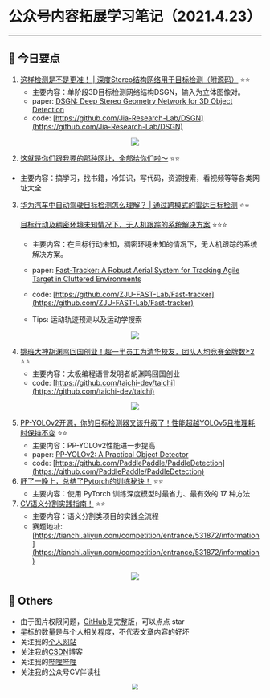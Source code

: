 # 公众号内容拓展学习笔记（2021.4.23）

------



## :paperclip:  今日要点

1. [这样检测是不是更准！ | 深度Stereo结构网络用于目标检测（附源码）](https://mp.weixin.qq.com/s/04TlVA1u-_pDg398njqDbA)         :star::star:
   - 主要内容：单阶段3D目标检测网络结构DSGN，输入为立体图像对。
   - paper: [DSGN: Deep Stereo Geometry Network for 3D Object Detection](https://arxiv.org/abs/2001.03398)
   - code: [https://github.com/Jia-Research-Lab/DSGN](https://github.com/Jia-Research-Lab/DSGN)
   

<div align=center><img src="https://mmbiz.qpic.cn/mmbiz_png/1MtnAxmWSwNrgZxYLIng4ynCobfGo4ozU5icWDEH6GuIjQcTw43FjQ0oic3HPO2hfG0xZ0nuVKFH8l3SfFsdWAFA/640?wx_fmt=png&tp=webp&wxfrom=5&wx_lazy=1&wx_co=1" style='zoom:100%'>
</div>

2. [这就是你们跟我要的那种网址，全部给你们啦～](https://mp.weixin.qq.com/s/IMn_aSlnuGZiclp3MZgWJA)       :star::star:
   
- 主要内容：搞学习，找书籍，冷知识，写代码，资源搜索，看视频等等各类网址大全
   
3. [华为汽车中自动驾驶目标检测怎么理解？ | 通过跨模式的雷达目标检测](https://mp.weixin.qq.com/s/8n9vjcM82b4fxfC83kn22Q)       :star::star:

   [⽬标⾏动及稠密环境未知情况下，⽆⼈机跟踪的系统解决⽅案](https://mp.weixin.qq.com/s/JqtxtPCnhNXqqEV4sZ6i3A)       :star::star::star:

   - 主要内容：在⽬标⾏动未知，稠密环境未知的情况下，⽆⼈机跟踪的系统解决⽅案。

   - paper: [Fast-Tracker: A Robust Aerial System for Tracking Agile Target in Cluttered Environments](https://arxiv.org/abs/2011.03968)
   - code: [https://github.com/ZJU-FAST-Lab/Fast-tracker](https://github.com/ZJU-FAST-Lab/Fast-tracker)
   - Tips: 运动轨迹预测以及运动学搜索

<div align=center><img src="https://mmbiz.qpic.cn/mmbiz_jpg/Nabxc8rdYrgQ6gIlh1pFXPFbxX3yUFXtp3JvosAOdvQ1TYk93Vbnqc33PoUx6sjibLSHV6ujcB9MtibR6PvrjR9A/640?wx_fmt=jpeg&tp=webp&wxfrom=5&wx_lazy=1&wx_co=1" style='zoom:100%'>
</div>

4. [姚班大神胡渊鸣回国创业！超一半员工为清华校友，团队人均竞赛金牌数≥2](https://mp.weixin.qq.com/s/an1G62x6r6GKMKMKcT--Hg)       :star::star:
   - 主要内容：太极编程语言发明者胡渊鸣回国创业
   - code: [https://github.com/taichi-dev/taichi](https://github.com/taichi-dev/taichi)

<div align=center><img src="https://mmbiz.qpic.cn/mmbiz_gif/YicUhk5aAGtC5V9GxcMy6AicltdxYviaTo2Wfu9eX955JJukibF2yicaSoDuosiac5gQlJGzOOzmzBVC7RnQUfe9fCoQ/640?wx_fmt=gif&tp=webp&wxfrom=5&wx_lazy=1" style='zoom:100%'>
</div>

5. [PP-YOLOv2开源，你的目标检测器又该升级了！性能超越YOLOv5且推理耗时保持不变](https://mp.weixin.qq.com/s/D7CkCbjQ-E-tvlKBwBlUsQ)       :star::star:
   - 主要内容：PP-YOLOv2性能进一步提高
   - paper: [PP-YOLOv2: A Practical Object Detector](https://arxiv.org/abs/2104.10419)
   - code: [https://github.com/PaddlePaddle/PaddleDetection](https://github.com/PaddlePaddle/PaddleDetection)
6. [肝了一晚上，总结了Pytorch的训练秘诀！](https://mp.weixin.qq.com/s/IFAYiGUMUU7oYW-vWs_u1Q)       :star::star:
   - 主要内容：使用 PyTorch 训练深度模型时最省力、最有效的 17 种方法
7. [CV语义分割实践指南！](https://mp.weixin.qq.com/s/H2We_CHFj5FvaeE4yCCAlQ)       :star::star:
   - 主要内容：语义分割类项目的实践全流程
   - 赛题地址: [https://tianchi.aliyun.com/competition/entrance/531872/information](https://tianchi.aliyun.com/competition/entrance/531872/information)

<div align=center><img src="https://mmbiz.qpic.cn/mmbiz_png/vI9nYe94fsGKUChxByguXrb9B2JavStzbDicKymALX9vXug2VQBV1rg1zSyprd51UkibVH5U9XrhjeCQsHluZgNw/640?wx_fmt=png&tp=webp&wxfrom=5&wx_lazy=1&wx_co=1" style='zoom:100%'>
</div>


## :paperclip:  Others

- 由于图片权限问题，[GitHub](https://github.com/xiaoxuebajie/dairly_learning)是完整版，可以点点 star
- 星标的数量是与个人相关程度，不代表文章内容的好坏
- 关注我的[个人网站](http://www.cvbds.cn/)
- 关注我的[CSDN](https://mp.csdn.net/console/article)博客
- 关注我的[哔哩哔哩](https://space.bilibili.com/424394389?spm_id_from=333.788.b_765f7570696e666f.1)
- 关注我的公众号CV伴读社

<div align=center><img src="https://img-blog.csdnimg.cn/202005031406335.jpg" style='zoom:80%'>
</div>
